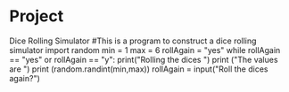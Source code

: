 # Project
Dice Rolling Simulator
#This is a program to construct a dice rolling simulator
import random
min = 1
max = 6
rollAgain = "yes"
while rollAgain == "yes" or rollAgain == "y":
    print("Rolling the dices ")
    print ("The values are ")
    print (random.randint(min,max))
    rollAgain = input("Roll the dices again?")
